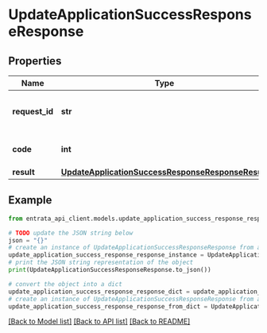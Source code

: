 # UpdateApplicationSuccessResponseResponse


## Properties

Name | Type | Description | Notes
------------ | ------------- | ------------- | -------------
**request_id** | **str** | An arbitrary value sent with the request. | [optional] 
**code** | **int** | Successful response code. | 
**result** | [**UpdateApplicationSuccessResponseResponseResult**](UpdateApplicationSuccessResponseResponseResult.md) |  | 

## Example

```python
from entrata_api_client.models.update_application_success_response_response import UpdateApplicationSuccessResponseResponse

# TODO update the JSON string below
json = "{}"
# create an instance of UpdateApplicationSuccessResponseResponse from a JSON string
update_application_success_response_response_instance = UpdateApplicationSuccessResponseResponse.from_json(json)
# print the JSON string representation of the object
print(UpdateApplicationSuccessResponseResponse.to_json())

# convert the object into a dict
update_application_success_response_response_dict = update_application_success_response_response_instance.to_dict()
# create an instance of UpdateApplicationSuccessResponseResponse from a dict
update_application_success_response_response_from_dict = UpdateApplicationSuccessResponseResponse.from_dict(update_application_success_response_response_dict)
```
[[Back to Model list]](../README.md#documentation-for-models) [[Back to API list]](../README.md#documentation-for-api-endpoints) [[Back to README]](../README.md)


